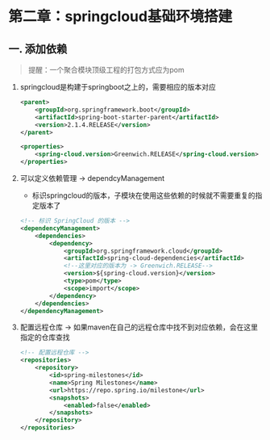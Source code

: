 # 第二章：springcloud基础环境搭建

## 一. 添加依赖
> 提醒：一个聚合模块顶级工程的打包方式应为pom
1. springcloud是构建于springboot之上的，需要相应的版本对应
    ```xml
    <parent>
        <groupId>org.springframework.boot</groupId>
        <artifactId>spring-boot-starter-parent</artifactId>
        <version>2.1.4.RELEASE</version>
    </parent>
    
    <properties>
        <spring-cloud.version>Greenwich.RELEASE</spring-cloud.version>
    </properties>
    ```

2. 可以定义依赖管理 -> dependcyManagement
    * 标识springcloud的版本，子模块在使用这些依赖的时候就不需要重复的指定版本了
    ```xml
    <!-- 标识 SpringCloud 的版本 -->
    <dependencyManagement>
        <dependencies>
            <dependency>
                <groupId>org.springframework.cloud</groupId>
                <artifactId>spring-cloud-dependencies</artifactId>
                <!--这里对应的版本为 -> Greenwich.RELEASE-->
                <version>${spring-cloud.version}</version>
                <type>pom</type>
                <scope>import</scope>
            </dependency>
        </dependencies>
    </dependencyManagement>
    ```

3. 配置远程仓库 -> 如果maven在自己的远程仓库中找不到对应依赖，会在这里指定的仓库查找
    ```xml
    <!-- 配置远程仓库 -->
    <repositories>
        <repository>
            <id>spring-milestones</id>
            <name>Spring Milestones</name>
            <url>https://repo.spring.io/milestone</url>
            <snapshots>
                <enabled>false</enabled>
            </snapshots>
        </repository>
    </repositories>
    ```


